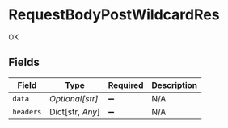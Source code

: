# RequestBodyPostWildcardRes

OK


## Fields

| Field              | Type               | Required           | Description        |
| ------------------ | ------------------ | ------------------ | ------------------ |
| `data`             | *Optional[str]*    | :heavy_minus_sign: | N/A                |
| `headers`          | Dict[str, *Any*]   | :heavy_minus_sign: | N/A                |